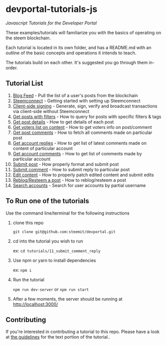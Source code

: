 # devportal-tutorials-js

_Javascript Tutorials for the Developer Portal_

These examples/tutorials will familiarize you with the basics of operating on the steem blockchain.

Each tutorial is located in its own folder, and has a README.md with an outline of the basic concepts
and operations it intends to teach.

The tutorials build on each other. It's suggested you go through them in-order.

## Tutorial List

1.  [Blog Feed](tutorials/01_blog_feed) - Pull the list of a user's posts from the blockchain
2.  [Steemconnect](tutorials/02_steemconnect) - Getting started with setting up Steemconnect
3.  [Client-side signing](tutorials/03_client_signing) - Generate, sign, verify and broadcast transactions via client-side without Steemconnect
4.  [Get posts with filters](tutorials/04_get_posts) - How to query for posts with specific filters & tags
5.  [Get post details](tutorials/05_get_post_details) - How to get details of each post
6.  [Get voters list on content](tutorials/06_get_voters_list_on_post) - How to get voters info on post/comment
7.  [Get post comments](tutorials/07_get_post_comments) - How to fetch all comments made on particular post
8.  [Get account replies](tutorials/08_get_account_replies) - How to get list of latest comments made on content of particular account
9.  [Get account comments](tutorials/09_get_account_comments) - How to get list of comments made by particular account
10. [Submit post](tutorials/10_submit_post) - How properly format and submit post
11. [Submit comment](tutorials/11_submit_comment_reply) - How to submit reply to particular post
12. [Edit content](tutorials/12_edit_content_patching) - How to properly patch edited content and submit edits
13. [Reblog/Resteem a post](tutorials/14_reblogging_post) - How to reblog/resteem a post
14. [Search accounts](tutorials/15_search_accounts) - Search for user accounts by partial username

## To Run one of the tutorials

Use the command line/terminal for the following instructions

1.  clone this repo

    `git clone git@github.com:steemit/devportal.git`

1.  cd into the tutorial you wish to run

    ex: `cd tutorials/11_submit_comment_reply`

1.  Use npm or yarn to install dependencies

    ex: `npm i`

1.  Run the tutorial

    `npm run dev-server` or `npm run start`

1.  After a few moments, the server should be running at
    [http://localhost:3000/](http://localhost:3000/)

## Contributing

If you're interested in contributing a tutorial to this repo. Please have a look at
[the guidelines](./tutorials/tutorial_structure.md) for the text portion of the tutorial..
